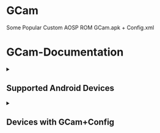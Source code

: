 # GCam
Some Popular Custom AOSP ROM GCam.apk + Config.xml

# GCam-Documentation

<details><summary>

## Supported Android Devices
</summary>

***Recommended devices to installation for best compatibilty with GCam Config.***

<details><summary>

#### GCam + Config - Supported Devices
</summary>

```
Google Pixel 4a 5G
```
```
Google Pixel 6a
```
```
Nothing Phone(1)
```
```
OnePlus Nord CE 2 Lite 5G/Realme 9 Pro
```
```
OnePlus Nord 5G
```
```
OnePlus 8T 5G
```
```
Realme 8 5G/Narzo 30 5G
```
```
Realme 9 Pro 5G
```
```
Realme GT Master Edition
```
```
Realme GT Neo 2
```
```
Realme GT 2
```
```
Realme X50 Pro 5G
```
```
Realme X7 Max 5G
```
```
Realme GT 2 Pro
```
```
Realme GT Neo 3T
```
```
POCO M6 Pro 5G/Redmi 12 5G
```
```
POCO M3 Pro 5G/Redmi Note 10T 5G
```
```
Poco X5 5G/Redmi Note 12 5G
```
```
POCO X4 Pro 5G/Redmi Note 11 Pro 5G
```
```
Redmi Note 11 Pro+ 5G/Xiaomi 11i 5G
```
```
POCO X5 Pro 5G
```
```
Mi 10i 5G
```
```
Xiaomi 11 Lite NE 5G
```
```
Mi 11x
```
```
Mi 10T 5G
```
```
POCO F5
```
```
Mi 11X Pro
```
```
POCO F4 5G
```
```
Xiaomi 11T Pro
```
```
POCO F1
```
```
Xiaomi Mi A3
```
```
Redmi 8A/Redmi 7A
```
```
Moto G51 5G
```
```
Motorola Edge 20
```
```
Motorola Edge 30
```
```
Moto G 5G
```
```
Motorola Edge 20 Pro
```
```
Samsung Galaxy A73 5G
```
```
Samsung Galaxy M52 5G
```
```
Samsung Galaxy A52s 5G
```
</details></details>

<details><summary>
  
## Devices with GCam+Config
</summary>

***List of AOSP Devices with GCam+Config. You may need to scroll to view the complete table.***

<details><summary>

#### GCam+Config - Link
</summary>

| Device | Description | GCam+Config |
|:--------:|:--------------:|:-----------------:|
| `Google Pixel 4a 5G` | maxAndroid14 • Codename:bramble • TWRP • CustomROM:AlphaDroid / LineageOS; PixelExperience; EvolutionX / CrDroid. | [GCam+Config](https://github.com/arghya339/GCam/releases/tag/Google_Pixel_4a_5G(bramble)) |
| `Google Pixel 6a` | maxAndroid15 • Codename:bluejay • CustomROM:LineageOS; EvolutionX. | [GCam+Config](https://github.com/arghya339/GCam/releases/tag/Google_Pixel_6a(bluejay)) |
| `Nothing Phone(1)` | maxAndroid16 • Codename:Spacewar • OFRP • CustomROM:LineageOS; PixelExperience. | [GCam+Config](https://github.com/arghya339/GCam/releases/tag/Nothing_Phone1(Spacewar)) |
| `OnePlus Nord CE 2 Lite 5G` | maxAndroid14 • Codename:oscar • TWRP • CustomROM:PixelOS. | [GCam+Config](https://github.com/arghya339/GCam/releases/tag/OnePlus_Nord_CE_2_Lite_5G(oscar)) |
| `OnePlus Nord 5G` | maxAndroid12 • Codename:avicii • TWRP•CustomROM:AlphaDroid/ LineageOS; PixelExtended/ PixelExperience; CRDROID. | [GCam+Config](https://github.com/arghya339/GCam/releases/tag/OnePlus_Nord_5G(avicii)) |
| `OnePlus 8T 5G` | maxAndroid16 • Codename:kebab • TWRP • CustomROM:AlphaDroid/ LineageOS; PixelExtended/ PixelExperience; EvolutionX/ CRDROID. | [GCam+Config](https://github.com/arghya339/GCam/releases/tag/OnePlus_8T_5G_(kebab)) |
| `Realme 8 5G/Narzo 30 5G` | maxAndroid13 • Codename:RMX324X • TWRP • CustomROM:LineageOS. | [GCam+Config](https://github.com/arghya339/GCam/releases/tag/Realme_8_5G(RMX3241)%2FNarzo_30_5G(RMX3242)) |
| `Realme 9 Pro 5G` | maxAndroid14 • Codename:RMX3471/RMX3472 • CustomROM:LineageOS; PixelOS; EvolutionX. | [GCam+Config](https://github.com/arghya339/GCam/releases/tag/Realme_9_Pro_5G(RMX3471/RMX3472)) |
| `Realme GT Master Edition` | maxAndroid16 • Codename:lunaa • CustomROM:EvolutionX/ CRDROID. | [GCam+Config](https://github.com/arghya339/GCam/releases/tag/Realme_GT_Master_Edition(lunaa)) |
| `Realme GT Neo 2 ` | maxAndroid14 • Codename:RMX3370 • TWRP • CustomROM:ProjectElixir. | [GCam+Config](https://github.com/arghya339/GCam/releases/tag/Realme_GT_Neo_2(RMX3370)) |
| `Realme GT 2` | maxAndroid14 • Codename:porsche • TWRP • CustomROM:LineageOS/ Alphadroid; PixelExperience/ PixelOS; EvolutionX. | [GCam+Config](https://github.com/arghya339/GCam/releases/tag/Realme_GT_2(porsche)) |
| `Realme X50 Pro 5G` | maxAndroid14 • Codename:bladerunner • TWRP • CustomROM: EvolutionX/ CRDROID. | [GCam+Config](https://github.com/arghya339/GCam/releases/tag/Realme_X50_Pro_5G(bladerunner)) |
| `Realme X7 Max 5G` | maxAndroid13 • Codename:RMX3031 • TWRP • MTK • CustomROM:CRDROID. | [GCam+Config](https://github.com/arghya339/GCam/releases/tag/Realme_X7_Max_5G(RMX3031)) |
| `Realme GT 2 Pro` | maxAndroid16 • Codename:ferrarri • TWRP •CustomROM:LineageOS. | [GCam+Config](https://github.com/arghya339/GCam/releases/tag/Realme_GT_2_Pro(ferrarri)) |
| `Realme GT Neo 3T` | maxAndroid14 • Codename:RMX3371 • TWRP • CustomROM:AlphaDroid/ LineageOS; PixelExperience; EvolutionX/ CrDroid. | [GCam+Config](https://github.com/arghya339/GCam/releases/tag/Realme_GT_Neo_3T(RMX3371)) |
| `POCO M6 Pro 5G/Redmi 12 5G` | maxAndroid15 • Codename:sky • TWRP • CustomROM:LineageOS; PixelExperience/ PixelOS; CRDROID. | [GCam+Config](https://github.com/arghya339/GCam/releases/tag/POCO_M6_Pro_5G(sky)) |
| `POCO M3 Pro 5G/Redmi Note 10T 5G` | maxAndroid13 • MTK • Codename:camellia • TWRP • CustomROM:AlphaDroid/ LineageOS; PixelExtended/ PixelExperience; EvolutionX/ CRDROID. | [GCam+Config](https://github.com/arghya339/GCam/releases/tag/POCO_M3_Pro_5G(camellia)) |
| `Poco X5 5G/Redmi Note 12 5G` | maxAndroid14 • Codename:stone • TWRP • CustomROM:AlphaDroid/ LineageOS; PixelOS; EvolutionX/ CrDroid. | [GCam+Config](https://github.com/arghya339/GCam/releases/tag/POCO_X5_5G(Stone)) |
| `POCO X4 Pro 5G/Redmi Note 11 Pro 5G` | maxAndroid13 • Codename:veux • TWRP • CustomROM:AlphaDroid; PixelExtended/ PixelExperience; EvolutionX/ CRDROID. | [GCam+Config](https://github.com/arghya339/GCam/releases/tag/POCO_X4_Pro_5G(veux)) |
| `Redmi Note 11 Pro+ 5G/Xiaomi 11i 5G` | maxAndroid13 • Codename:pissarro • CustomROM:PixelExperience; EvolutionX. | [GCam+Config](https://github.com/arghya339/GCam/releases/tag/Redmi_Note_11_Pro%2B_5G%2FXiaomi_11i_5G(pissarro)) |
| `POCO X5 Pro 5G` | maxAndroid13 • Codename:redwood • TWRP • CustomROM:AlphaDroid; PixelExperience; EvolutionX/ CRDROID. | [GCam+Config](https://github.com/arghya339/GCam/releases/tag/POCO_X5_Pro_5G(redwood)) |
| `Mi 10i 5G` | maxAndroid12 • Codename:gauguin • TWRP • CustomROM:LineageOS; PixelExtended/ PixelExperience. | [GCam+Config](https://github.com/arghya339/GCam/releases/tag/Mi_10i_5G(gauguin)) |
| `Xiaomi 11 Lite NE 5G` | maxAndroid13 • Codename:lisa • TWRP • CustomROM:LineageOS; PixelExperience; EvolutionX/ CRDROID. | [GCam+Config](https://github.com/arghya339/GCam/releases/tag/Xiaomi_11_Lite_NE_5G(lisa)) |
| `Mi 11x` | maxAndroid13 • Codename:alioth • TWRP • CustomROM:AlphaDroid/ LineageOS; PixelExtended/ PixelExperience; EvolutionX/ CRDROID. | [GCam+Config](https://github.com/arghya339/GCam/releases/tag/Mi_11x(alioth)) |
| `Mi 10T 5G` | maxAndroid12 • Codename:apollon • TWRP • CustomROM:LineageOS; PixelExperience; CRDROID. | [GCam+Config](https://github.com/arghya339/GCam/releases/tag/Mi_10T_5G(apollon)) |
| `POCO F5` | maxAndroid13 • Codename:marble • TWRP • CustomROM:AlphaDroid; EvolutionX/ CRDROID. | [GCam+Config](https://github.com/arghya339/GCam/releases/tag/POCO_F5(marble)) |
| `Mi 11X Pro` | maxAndroid13 • Codename:haydn • SKKK-TWRP • CustomROM:LineageOS; PixelExperience; CRDROID. | [GCam+Config](https://github.com/arghya339/GCam/releases/tag/Mi_11X_Pro(haydn)) |
| `POCO F4 5G` | maxAndroid13 • Codename:munch • TWRP • CustomROM:PixelExtended/ PixelExperience; EvolutionX/ CRDROID. | [GCam+Config](https://github.com/arghya339/GCam/releases/tag/POCO_F4_5G(munch)) |
| `Xiaomi 11T Pro` | maxAndroid13 • Codename:vili • TWRP • CustomROM:Alphadroid/ LineageOs; PixelExperience; EvolutionX/ crDroid. | [GCam+Config](https://github.com/arghya339/GCam/releases/tag/Xiaomi_11T_Pro(vili)) |
| `POCO F1` | maxAndroid10 • Codename:beryllium • TWRP • CustomROM:AlphaDroid/ LineageOS; PixelExtended/ PixelExperience; EvolutionX/ CRDROID. | [GCam+Config](https://github.com/arghya339/GCam/releases/tag/POCO_F1(beryllium)) |
| `Xiaomi Mi A3` | maxAndroid11 • Codename:laurel_sprout • TWRP • CustomROM:PixelExtended/ PixelExperience; CRDROID. | [GCam+Config](https://github.com/arghya339/GCam/releases/tag/Xiaomi_Mi_A3(laurel_sprout)) |
| `Redmi 8A/Redmi 7A` | maxAndroid10 • Codename:mi439 • TWRP • CustomROM:AlphaDroid/ LineageOS; PixelExtended/ PixelExperience; EvolutionX/ CrDroid. | [GCam+Config](https://github.com/arghya339/GCam/releases/tag/Redmi_8A%2FRedmi_7A(mi439)) |
| `Moto G51 5G` | maxAndroid12 • Codename:cypfq • TWRP • CustomROM:EvolutionX/ CRDROID. | [GCam+Config](https://github.com/arghya339/GCam/releases/tag/Moto_G51_5G(cypfq)) |
| `Motorola Edge 20` | maxAndroid15 • Codename:berlin • TWRP • CustomROM:LineageOS; PixelExperience. | [GCam+Config](https://github.com/arghya339/GCam/releases/tag/Motorola_Edge_20(berlin)) |
| `Motorola Edge 30` | maxAndroid16 • Codename:dubai • TWRP • CustomROM:LineageOS; PixelExperience. | [GCam+Config](https://github.com/arghya339/GCam/releases/tag/Motorola_Edge_30(dubai)) |
| `Moto G 5G` | maxAndroid11 • Codename:kiev • CustomROM:LineageOS. | [GCam+Config](https://github.com/arghya339/GCam/releases/tag/Moto_G_5G(kiev)) |
| `Motorola Edge 20 Pro` | maxAndroid13 • Codename:pstar • TWRP • CustomROM:LineageOS. | [GCam+Config](https://github.com/arghya339/GCam/releases/tag/Motorola_Edge_20_Pro(pstar)) |
| `Samsung Galaxy A73 5G` | maxAndroid • Codename:a73xq • TWRP • CustomROM:PixelExperience. | [GCam+Config](https://github.com/arghya339/GCam/releases/tag/Samsung_Galaxy_A73_5G(a73xq)) |
| `Samsung Galaxy M52 5G` | maxAndroid14 • Codename:m52xq • CustomROM:LineageOS. | [GCam+Config](https://github.com/arghya339/GCam/releases/tag/Samsung_Galaxy_M52_5G(m52xq)) |
| `Samsung Galaxy A52s 5G` | maxAndroid14 • Codename:a52sxq • TWRP • CustomROM:LineageOS. | [GCam+Config](https://github.com/arghya339/GCam/releases/tag/Samsung_Galaxy_A52s_5G_(a52sxq)) |
</details>
